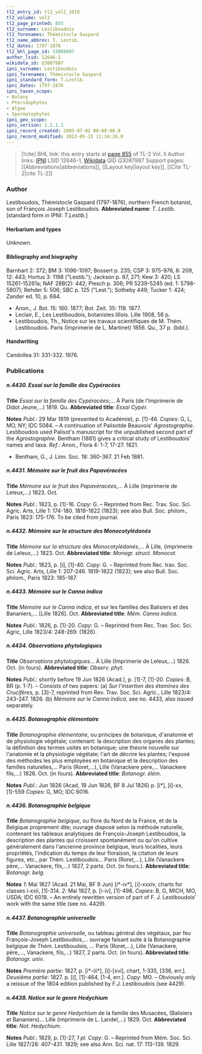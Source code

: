 ```yaml
---
tl2_entry_id: tl2_vol2_1018
tl2_volume: vol2
tl2_page_printed: 855
tl2_surname: Lestiboudois
tl2_forenames: Thémistocle Gaspard
tl2_name_abbrev: T. Lestib.
tl2_dates: 1797-1876
tl2_bhl_page_id: 33069097
author_lsid: 12646-1
wikidata_id: Q3087987
ipni_surname: Lestiboudois
ipni_forenames: Thémistocle Gaspard
ipni_standard_form: T.Lestib.
ipni_dates: 1797-1876
ipni_taxon_scope: 
- Botany
- Pteridophytes
- Algae
- Spermatophytes
ipni_geo_scope: 
ipni_version: 1.2.1.1
ipni_record_created: 2003-07-02 00:00:00.0
ipni_record_modified: 2013-05-15 11:34:26.0
---
```


> [!cite] BHL link: this entry starts at [page 855](https://www.biodiversitylibrary.org/page/33069097) of TL-2 Vol. II
> Author links: [IPNI](https://www.ipni.org/a/12646-1) LSID 12646-1, [Wikidata](https://www.wikidata.org/wiki/Q3087987) QID Q3087987
> Support pages: [[Abbreviations|abbreviations]], [[Layout key|layout key]], [[Cite TL-2|cite TL-2]]

### Author

Lestiboudois, Thémistocle Gaspard (1797-1876), northern French botanist, son of François Joseph Lestiboudois. 
**Abbreviated name**: *T. Lestib.* \[standard form in IPNI: *T.Lestib.*\]

#### Herbarium and types

Unknown.

#### Bibliography and biography

Barnhart 2: 372; BM 3: 1096-1097; Bossert p. 235; CSP 3: 975-976, 8: 209, 12: 443; Hortus 3: 1198 ("Lestib."); Jackson p. 87, 271; Kew 3: 420; LS 15261-15261a; NAF 28B(2): 442; Plesch p. 306; PR 5239-5245 (ed. 1: 5798-5807); Rehder 5: 506; SBC p. 125 ("Lest."); Sotheby 449; Tucker 1: 424; Zander ed. 10, p. 684.
- Anon., J. Bot. 15: 160. 1877; Bot. Zeit. 35: 119. 1877.
- Leclair, E., Les Lestiboudois, botanistes lillois. Lille 1908, 56 p.
- Lestiboudois, Th., Notice sur les travaux scientifiques de M. Thém. Lestiboudois. Paris (Imprimerie de L. Martinet) 1856. Qu., 37 p. (bibl.).

#### Handwriting

Candollea 31: 331-332. 1976.

### Publications

##### n.4430. Essai sur la famille des Cypéracées

**Title**
*Essai sur la famille des Cypéracées*;... À Paris (de l'Imprimerie de Didot Jeune,...) 1819. Qu.
**Abbreviated title**: *Essai Cypér.*

**Notes**
*Publ*.: 29 Mar 1819 (presented to Académie), p. \[1\]-46. *Copies*: G, L, MO, NY; IDC 5084. – A continuation of Palisotde Beauvois' *Agrostographie*. Lestiboudois used Palisot's manuscript for the unpublished second part of the *Agrostographie*. Bentham (1881) gives a critical study of Lestiboudois' names and taxa.
*Ref*.: Anon., Flora 4: 1-7, 17-27. 1821.
- Bentham, G., J. Linn. Soc. 18: 360-367. 21 Feb 1881.

##### n.4431. Mémoire sur le fruit des Papavéracées

**Title**
*Mémoire sur le fruit des Papavéracées*,... À Lille (imprimerie de Leleux,...) 1823. Oct.

**Notes**
*Publ*.: 1823, p. \[1\]-16. *Copy*: G. – Reprinted from Rec. Trav. Soc. Sci. Agric. Arts, Lille 1: 174-180. 1819-1822 (1823); see also Bull. Soc. philom., Paris 1823: 175-176. To be cited from journal.

##### n.4432. Mémoire sur la structure des Monocotylédonés

**Title**
*Mémoire sur la structure des Monocotylédonés*,... À Lille, (imprimerie de Leleux,...) 1823. Oct.
**Abbreviated title**: *Monogr. struct. Monocot.*

**Notes**
*Publ*.: 1823, p. \[i\], \[1\]-40. *Copy*: G. – Reprinted from Rec. trav. Soc. Sci. Agric. Arts, Lille 1: 207-246. 1819-1822 (1823); see also Bull. Soc. philom., Paris 1823: 185-187.

##### n.4433. Mémoire sur le Canna indica

**Title**
*Mémoire sur le Canna indica*, et sur les familles des Balisiers et des Bananiers,... \[Lille 1826\]. Oct.
**Abbreviated title**: *Mém. Canna indica*.

**Notes**
*Publ*.: 1826, p. \[1\]-20. *Copy*: G. – Reprinted from Rec. Trav. Soc. Sci. Agric, Lille 1823/4: 248-269. (1826).

##### n.4434. Observations phytologiques

**Title**
*Observations phytologiques*... À Lille (Imprimerie de Leleux,...) 1826. Oct. (in fours).
**Abbreviated title**: *Observ. phyt.*

**Notes**
*Publ*.: shortly before 19 Jun 1826 (Acad.), p. \[1\]-7, \[1\]-20. *Copies*: B, BR (p. 1-7). – Consists of two papers:
(a) *Sur l'insertion des étamines des Crucifères*, p. \[3\]-7, reprinted from Rev. Trav. Soc. Sci. Agric., Lille 1823/4: 243-247. 1826.
(b) *Mémoire sur le Canna indica*, see no. 4433, also issued separately.

##### n.4435. Botanographie élémentaire

**Title**
*Botanographie élémentaire*, ou principes de botanique, d'anatomie et de physiologie végétale; contenant: la description des organes des plantes; la définition des termes usités en botanique; une théorie nouvelle sur l'anatomie et la physiologie végétale; l'art de décrire les plantes; l'exposé des méthodes les plus employées en botanique et la description des familles naturelles,... Paris (Roret,...), Lille (Vanackere père,... Vanackere fils,...) 1826. Oct. (in fours).
**Abbreviated title**: *Botanogr. élém.*

**Notes**
*Publ*.: Jun 1826 (Acad, 19 Jun 1826, BF 8 Jul 1826) p. \[i\*\], \[i\]-xx, \[1\]-559 *Copies*: G, MO; IDC 6016.

##### n.4436. Botanographie belgique

**Title**
*Botanographie belgique*, ou flore du Nord de la France, et de la Belgique proprement dite; ouvrage disposé selon la méthode naturelle, contenant les tableaux analytiques de François-Joseph Lestiboudois, la description des plantes qui croissent spontanément ou qu'on cultive généralement dans l'ancienne province belgique, leurs localities, leurs propriétés, l'indication du temps de leur floraison, la citation de leurs figures, etc., par Thém. Lestiboudois... Paris (Roret,...), Lille (Vanackere père,... Vanackere, fils,...) 1827, 2 parts. Oct. (in fours.).
**Abbreviated title**: *Botanogr. belg.*

**Notes**
*1*: Mai 1827 (Acad. 21 Mai, BF 9 Jun) \[i\*-iv\*\], \[i\]-xxxiv, charts for classes i-xxii, \[1\]-314.
*2*: Mai 1827, p. \[i-iv\], \[1\]-498.
*Copies*: B, G, MICH, MO, USDA; IDC 6018. – An entirely rewritten version of part of F. J. Lestiboudois' work with the same title (see no. 4429).

##### n.4437. Botanographie universelle

**Title**
*Botanographie universelle*, ou tableau général des végétaux, par feu François-Joseph Lestiboudois,... ouvrage faisant suite à la Botanographie belgique de Thém. Lestiboudois, ... Paris (Roret,...), Lille (Vanackere, père,..., Vanackere, fils,...) 1827, 2 parts. Oct. (in fours).
**Abbreviated title**: *Botanogr. univ.*

**Notes**
*Première partie*: 1827, p. \[i\*-iii\*\], \[i\]-\[xvi\], chart, 1-335, \[336, err.\].
*Deuxième partie*: 1827. p. \[i\], \[1\]-464, \[1-4, err.\].
*Copy*: MO. – Obviously only a reissue of the 1804 edition published by F.J. Lestiboudois (see 4429).

##### n.4438. Notice sur le genre Hedychium

**Title**
*Notice sur le genre Hedychium* de la famille des Musacées, (Balisiers et Bananiers)... Lille (imprimerie de L. Landel,...) 1829. Oct.
**Abbreviated title**: *Not. Hedychium*.

**Notes**
*Publ*.: 1829, p. \[1\]-27, *1 pl. Copy*: G. – Reprinted from Mém. Soc. Sci. Lille 1827/28: 407-431. 1829; see also Ann. Sci. nat. 17: 113-139. 1829.

